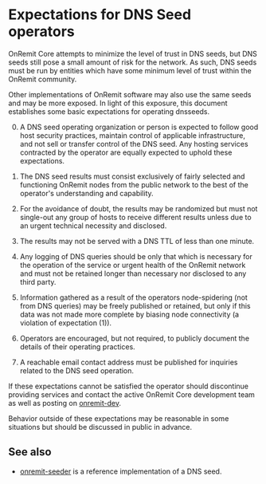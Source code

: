 Expectations for DNS Seed operators
====================================

OnRemit Core attempts to minimize the level of trust in DNS seeds,
but DNS seeds still pose a small amount of risk for the network.
As such, DNS seeds must be run by entities which have some minimum
level of trust within the OnRemit community.

Other implementations of OnRemit software may also use the same
seeds and may be more exposed. In light of this exposure, this
document establishes some basic expectations for operating dnsseeds.

0. A DNS seed operating organization or person is expected to follow good
host security practices, maintain control of applicable infrastructure,
and not sell or transfer control of the DNS seed. Any hosting services
contracted by the operator are equally expected to uphold these expectations.

1. The DNS seed results must consist exclusively of fairly selected and
functioning OnRemit nodes from the public network to the best of the
operator's understanding and capability.

2. For the avoidance of doubt, the results may be randomized but must not
single-out any group of hosts to receive different results unless due to an
urgent technical necessity and disclosed.

3. The results may not be served with a DNS TTL of less than one minute.

4. Any logging of DNS queries should be only that which is necessary
for the operation of the service or urgent health of the OnRemit
network and must not be retained longer than necessary nor disclosed
to any third party.

5. Information gathered as a result of the operators node-spidering
(not from DNS queries) may be freely published or retained, but only
if this data was not made more complete by biasing node connectivity
(a violation of expectation (1)).

6. Operators are encouraged, but not required, to publicly document the
details of their operating practices.

7. A reachable email contact address must be published for inquiries
related to the DNS seed operation.

If these expectations cannot be satisfied the operator should
discontinue providing services and contact the active OnRemit
Core development team as well as posting on
[onremit-dev](https://groups.google.com/forum/#!forum/onremit-dev).

Behavior outside of these expectations may be reasonable in some
situations but should be discussed in public in advance.

See also
----------
- [onremit-seeder](https://github.com/pooler/onremit-seeder) is a reference implementation of a DNS seed.

